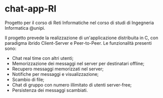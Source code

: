 # chat-app-RI
Progetto per il corso di Reti Informatiche nel corso di studi di Ingegneria Informatica @unipi.

Il progetto prevede la realizzazione di un'applicazione distribuita in C, con paradigma ibrido Client-Server e Peer-to-Peer. Le funzionalità presenti sono: 

* Chat real time con altri utenti;
* Memorizzazione dei messaggi nel server per destinatari offline;
* Recupero messaggi memorizzati nel server;
* Notifiche per messaggi e visualizzazione;
* Scambio di file;
* Chat di gruppo con numero illimitato di utenti server-free;
* Persistenza dei messaggi scambiati.
